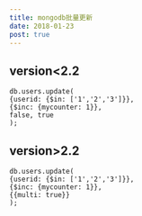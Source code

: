 ```yaml
---
title: mongodb批量更新
date: 2018-01-23
post: true
---
```


## version<2.2

```
db.users.update(
{userid: {$in: ['1','2','3']}},
{$inc: {mycounter: 1}},
false, true
);
```

## version>2.2

```
db.users.update(
{userid: {$in: ['1','2','3']}},
{$inc: {mycounter: 1}},
{{multi: true}}
);
```
